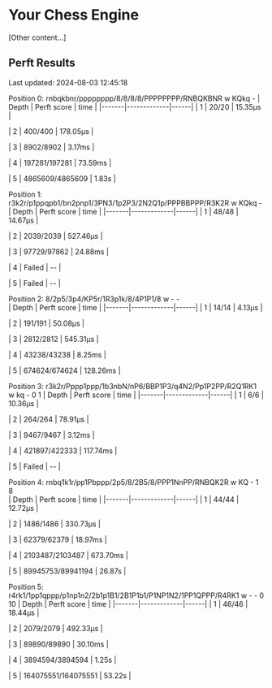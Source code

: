# Your Chess Engine

[Other content...]

## Perft Results

Last updated: 2024-08-03 12:45:18

Position 0: rnbqkbnr/pppppppp/8/8/8/8/PPPPPPPP/RNBQKBNR w KQkq -
| Depth | Perft score | time |
|-------|-------------|------|
| 1 | 20/20 | 15.35µs |

| 2 | 400/400 | 178.05µs |

| 3 | 8902/8902 | 3.17ms |

| 4 | 197281/197281 | 73.59ms |

| 5 | 4865609/4865609 | 1.83s |

Position 1: r3k2r/p1ppqpb1/bn2pnp1/3PN3/1p2P3/2N2Q1p/PPPBBPPP/R3K2R w KQkq - 
| Depth | Perft score | time |
|-------|-------------|------|
| 1 | 48/48 | 14.67µs |

| 2 | 2039/2039 | 527.46µs |

| 3 | 97729/97862 | 24.88ms |

| 4 | Failed | -- |

| 5 | Failed | -- |

Position 2: 8/2p5/3p4/KP5r/1R3p1k/8/4P1P1/8 w - -  
| Depth | Perft score | time |
|-------|-------------|------|
| 1 | 14/14 | 4.13µs |

| 2 | 191/191 | 50.08µs |

| 3 | 2812/2812 | 545.31µs |

| 4 | 43238/43238 | 8.25ms |

| 5 | 674624/674624 | 128.26ms |

Position 3: r3k2r/Pppp1ppp/1b3nbN/nP6/BBP1P3/q4N2/Pp1P2PP/R2Q1RK1 w kq - 0 1
| Depth | Perft score | time |
|-------|-------------|------|
| 1 | 6/6 | 10.36µs |

| 2 | 264/264 | 78.91µs |

| 3 | 9467/9467 | 3.12ms |

| 4 | 421897/422333 | 117.74ms |

| 5 | Failed | -- |

Position 4: rnbq1k1r/pp1Pbppp/2p5/8/2B5/8/PPP1NnPP/RNBQK2R w KQ - 1 8  
| Depth | Perft score | time |
|-------|-------------|------|
| 1 | 44/44 | 12.72µs |

| 2 | 1486/1486 | 330.73µs |

| 3 | 62379/62379 | 18.97ms |

| 4 | 2103487/2103487 | 673.70ms |

| 5 | 89945753/89941194 | 26.87s |

Position 5: r4rk1/1pp1qppp/p1np1n2/2b1p1B1/2B1P1b1/P1NP1N2/1PP1QPPP/R4RK1 w - - 0 10
| Depth | Perft score | time |
|-------|-------------|------|
| 1 | 46/46 | 18.44µs |

| 2 | 2079/2079 | 492.33µs |

| 3 | 89890/89890 | 30.10ms |

| 4 | 3894594/3894594 | 1.25s |

| 5 | 164075551/164075551 | 53.22s |
<!-- End of Perft Results -->